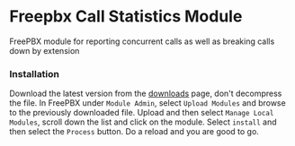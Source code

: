 Freepbx Call Statistics Module
==============================

FreePBX module for reporting concurrent calls as well as breaking calls down by extension

### Installation
Download the latest version from the [downloads](http://pbxossa.org/files/callstatistics/) page, don't decompress the file.  In FreePBX under `Module Admin`, select `Upload Modules` and browse to the previously downloaded file.  Upload and then select `Manage Local Modules`, scroll down the list and click on the module.  Select `install` and then select the `Process` button.  Do a reload and you are good to go. 
